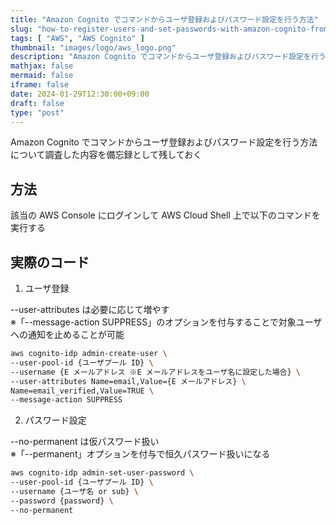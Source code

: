 ```yaml
---
title: "Amazon Cognito でコマンドからユーザ登録およびパスワード設定を行う方法"
slug: "how-to-register-users-and-set-passwords-with-amazon-cognito-from-command"
tags: [ "AWS", "AWS Cognito" ]
thumbnail: "images/logo/aws_logo.png"
description: "Amazon Cognito でコマンドからユーザ登録およびパスワード設定を行う方法について調査した内容を備忘録として残しておく"
mathjax: false
mermaid: false
iframe: false
date: 2024-01-29T12:30:00+09:00
draft: false
type: "post"
---
```


Amazon Cognito でコマンドからユーザ登録およびパスワード設定を行う方法について調査した内容を備忘録として残しておく

## 方法

該当の AWS Console にログインして AWS Cloud Shell 上で以下のコマンドを実行する

## 実際のコード

1. ユーザ登録

--user-attributes は必要に応じて増やす  
※「--message-action SUPPRESS」のオプションを付与することで対象ユーザへの通知を止めることが可能

```.sh
aws cognito-idp admin-create-user \
--user-pool-id {ユーザプール ID} \
--username {E メールアドレス ※E メールアドレスをユーザ名に設定した場合} \
--user-attributes Name=email,Value={E メールアドレス} \
Name=email_verified,Value=TRUE \
--message-action SUPPRESS
```

2. パスワード設定

--no-permanent は仮パスワード扱い  
※「--permanent」オプションを付与で恒久パスワード扱いになる

```.sh
aws cognito-idp admin-set-user-password \
--user-pool-id {ユーザプール ID} \
--username {ユーザ名 or sub} \
--password {password} \
--no-permanent
```
